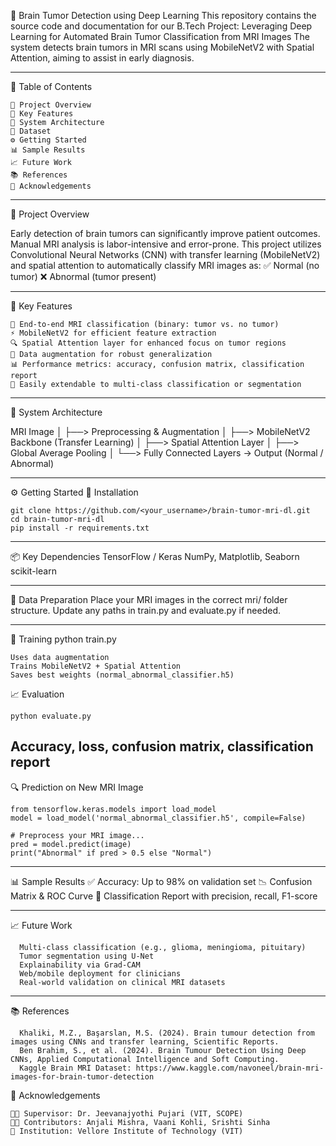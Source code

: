 🧠 Brain Tumor Detection using Deep Learning
This repository contains the source code and documentation for our B.Tech Project:
Leveraging Deep Learning for Automated Brain Tumor Classification from MRI Images
The system detects brain tumors in MRI scans using MobileNetV2 with Spatial Attention, aiming to assist in early diagnosis.

---

📑 Table of Contents

    📌 Project Overview
    🚀 Key Features
    📐 System Architecture
    🧠 Dataset
    ⚙️ Getting Started
    📊 Sample Results
    📈 Future Work
    📚 References
    🙌 Acknowledgements

  ---
  
📌 Project Overview

Early detection of brain tumors can significantly improve patient outcomes. Manual MRI analysis is labor-intensive and error-prone. This project utilizes Convolutional Neural Networks (CNN) with transfer learning (MobileNetV2) and spatial attention to automatically classify MRI images as:
✅ Normal (no tumor)
❌ Abnormal (tumor present)

---

🚀 Key Features

    🧠 End-to-end MRI classification (binary: tumor vs. no tumor)
    ⚡ MobileNetV2 for efficient feature extraction
    🔍 Spatial Attention layer for enhanced focus on tumor regions
    🧪 Data augmentation for robust generalization
    📊 Performance metrics: accuracy, confusion matrix, classification report
    🧩 Easily extendable to multi-class classification or segmentation

---
📐 System Architecture

MRI Image
   │
   ├──> Preprocessing & Augmentation
   │
   ├──> MobileNetV2 Backbone (Transfer Learning)
   │
   ├──> Spatial Attention Layer
   │
   ├──> Global Average Pooling
   │
   └──> Fully Connected Layers → Output (Normal / Abnormal)

---

⚙️ Getting Started
🧰 Installation

    git clone https://github.com/<your_username>/brain-tumor-mri-dl.git
    cd brain-tumor-mri-dl
    pip install -r requirements.txt

---

📦 Key Dependencies
  TensorFlow / Keras
  NumPy, Matplotlib, Seaborn
  scikit-learn

---
🧹 Data Preparation
Place your MRI images in the correct mri/ folder structure. Update any paths in train.py and evaluate.py if needed.

---

🧪 Training
   python train.py

    Uses data augmentation
    Trains MobileNetV2 + Spatial Attention
    Saves best weights (normal_abnormal_classifier.h5)
📈 Evaluation

    python evaluate.py
 Accuracy, loss, confusion matrix, classification report
---


🔍 Prediction on New MRI Image

    from tensorflow.keras.models import load_model
    model = load_model('normal_abnormal_classifier.h5', compile=False)
    
    # Preprocess your MRI image...
    pred = model.predict(image)
    print("Abnormal" if pred > 0.5 else "Normal")

---

📊 Sample Results
✅ Accuracy: Up to 98% on validation set
📉 Confusion Matrix & ROC Curve
📄 Classification Report with precision, recall, F1-score

----

📈 Future Work

      Multi-class classification (e.g., glioma, meningioma, pituitary)
      Tumor segmentation using U-Net
      Explainability via Grad-CAM
      Web/mobile deployment for clinicians
      Real-world validation on clinical MRI datasets

---

📚 References

      Khaliki, M.Z., Başarslan, M.S. (2024). Brain tumour detection from images using CNNs and transfer learning, Scientific Reports.
      Ben Brahim, S., et al. (2024). Brain Tumour Detection Using Deep CNNs, Applied Computational Intelligence and Soft Computing.
      Kaggle Brain MRI Dataset: https://www.kaggle.com/navoneel/brain-mri-images-for-brain-tumor-detection
🙌 Acknowledgements

    👨‍🏫 Supervisor: Dr. Jeevanajyothi Pujari (VIT, SCOPE)
    👩‍💻 Contributors: Anjali Mishra, Vaani Kohli, Srishti Sinha
    🏫 Institution: Vellore Institute of Technology (VIT)
